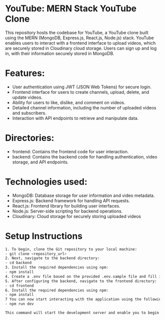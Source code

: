 # YouTube: MERN Stack YouTube Clone

This repository hosts the codebase for YouTube, a YouTube clone built using the MERN (MongoDB, Express.js, React.js, Node.js) stack. YouTube enables users to interact with a frontend interface to upload videos, which are securely stored in Cloudinary cloud storage. Users can sign up and log in, with their information securely stored in MongoDB.

# Features:

- User authentication using JWT (JSON Web Tokens) for secure login.
- Frontend interface for users to create channels, upload, delete, and update videos.
- Ability for users to like, dislike, and comment on videos.
- Detailed channel information, including the number of uploaded videos and subscribers.
- Interaction with API endpoints to retrieve and manipulate data.

# Directories:

- frontend: Contains the frontend code for user interaction.
- backend: Contains the backend code for handling authentication, video storage, and API endpoints.

# Technologies used:

- MongoDB: Database storage for user information and video metadata.
- Express.js: Backend framework for handling API requests.
- React.js: Frontend library for building user interfaces.
- Node.js: Server-side scripting for backend operations.
- Cloudinary: Cloud storage for securely storing uploaded videos


# Setup Instructions
```bash
1. To begin, clone the Git repository to your local machine:
- git clone <repository_url>
2. Next, navigate to the backend directory:
- cd backend
3. Install the required dependencies using npm:
- npm install
4. Create a .env file based on the provided .env.sample file and fill in the necessary environment variables as required by the project.
5. After configuring the backend, navigate to the frontend directory: 
- cd frontend
6. Install the required dependencies using npm:
- npm install
7 You can now start interacting with the application using the following commands:
- npm run dev

This command will start the development server and enable you to begin interacting with the application.
